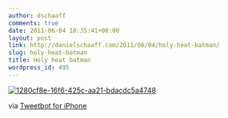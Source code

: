 ```yaml
---
author: dschaaff
comments: true
date: 2011-06-04 18:35:41+00:00
layout: post
link: http://danielschaaff.com/2011/06/04/holy-heat-batman/
slug: holy-heat-batman
title: Holy heat batman
wordpress_id: 495
---
```


[![1280cf8e-16f6-425c-aa21-bdacdc5a4748](http://posterous.com/getfile/files.posterous.com/danielschaaff/iiIEgwhlrHsFIbCmGlGwltukDonbpqfxqixEnxvjhewIgnpHsJnahndDDicc/1280CF8E-16F6-425C-AA21-BDACDC5A4748.jpeg.scaled500.jpg)](http://posterous.com/getfile/files.posterous.com/danielschaaff/iiIEgwhlrHsFIbCmGlGwltukDonbpqfxqixEnxvjhewIgnpHsJnahndDDicc/1280CF8E-16F6-425C-AA21-BDACDC5A4748.jpeg.scaled1000.jpg)

  

via [Tweetbot for iPhone](http://tapbots.com/tweetbot)
